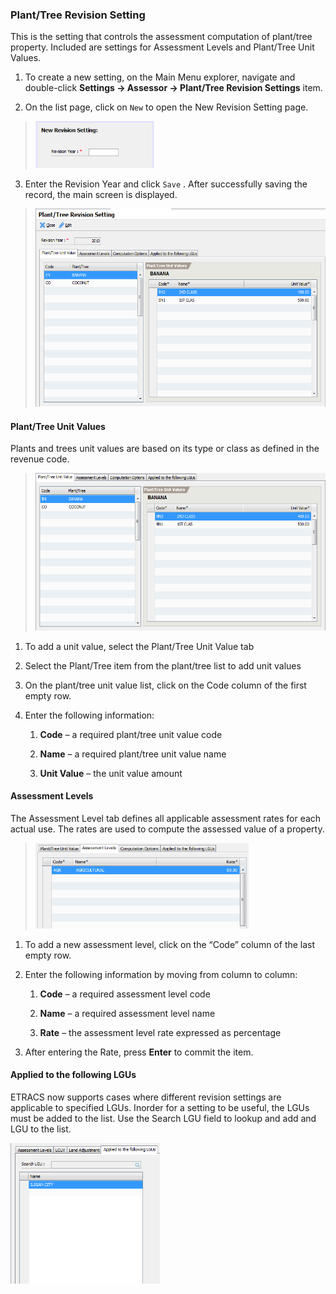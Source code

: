 ### Plant/Tree Revision Setting

This is the setting that controls the assessment computation of
plant/tree property. Included are settings for Assessment Levels and
Plant/Tree Unit Values.

1.  To create a new setting, on the Main Menu explorer, navigate and
    double-click **Settings -&gt; Assessor -&gt; Plant/Tree Revision
    Settings** item.

2.  On the list page, click on `New` to open the New Revision Setting
    page.

> <img src="images\image171.png" style="width:1.981in;height:0.77511in" />

3.  Enter the Revision Year and click `Save` . After successfully saving
    the record, the main screen is displayed.

> <img src="images\image182.png" style="width:5.43057in;height:3.30584in" />

#### Plant/Tree Unit Values

Plants and trees unit values are based on its type or class as defined
in the revenue code.

> <img src="images\image183.png" style="width:5.34933in;height:2.61842in" />

1.  To add a unit value, select the Plant/Tree Unit Value tab

2.  Select the Plant/Tree item from the plant/tree list to add unit
    values

3.  On the plant/tree unit value list, click on the Code column of the
    first empty row.

4.  Enter the following information:

    1.  **Code** – a required plant/tree unit value code

    2.  **Name** – a required plant/tree unit value name

    3.  **Unit Value** – the unit value amount

#### Assessment Levels

The Assessment Level tab defines all applicable assessment rates for
each actual use. The rates are used to compute the assessed value of a
property.

> <img src="images\image184.png" style="width:3.54956in;height:1.4252in" />

1.  To add a new assessment level, click on the “Code” column of the
    last empty row.

2.  Enter the following information by moving from column to column:

    1.  **Code** – a required assessment level code

    2.  **Name** – a required assessment level name

    3.  **Rate** – the assessment level rate expressed as percentage

3.  After entering the Rate, press **Enter** to commit the item.

#### Applied to the following LGUs 

ETRACS now supports cases where different revision settings are
applicable to specified LGUs. Inorder for a setting to be useful, the
LGUs must be added to the list. Use the Search LGU field to lookup and
add and LGU to the list.

<img src="images\image170.png" style="width:2.4941in;height:2.34971in" />